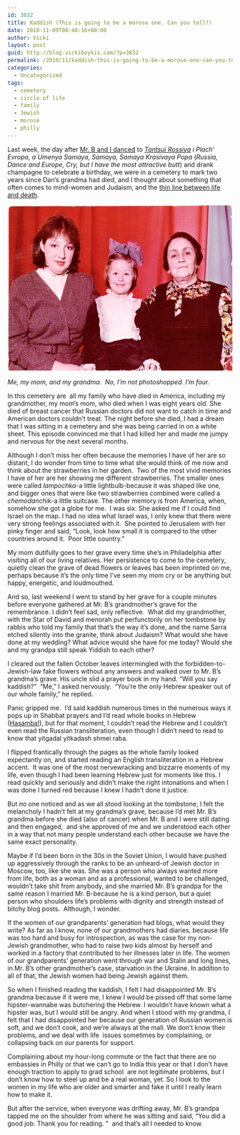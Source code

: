```yaml
---
id: 3832
title: Kaddish (This is going to be a morose one. Can you tell?)
date: 2010-11-09T08:48:16+00:00
author: Vicki
layout: post
guid: http://blog.vickiboykis.com/?p=3832
permalink: /2010/11/kaddish-this-is-going-to-be-a-morose-one-can-you-tell/
categories:
  - Uncategorized
tags:
  - cemetery
  - circle of life
  - family
  - Jewish
  - morose
  - philly
---
```

Last week, the day after [Mr. B and I danced](http://blog.vickiboykis.com/2010/10/28/two-quick-pics-from-this-week/) to _[Tantsui Rossiya](http://www.youtube.com/watch?v=BopcfGsOoZM) i Plach&#8217; Evropa, a Umenya Samaya, Samaya, Samaya Krasivaya Popa_ (_Russia, Dance and Europe, Cry, but I have the most attractive butt_) and drank champagne to celebrate a birthday, we were in a cemetery to mark two years since Dan&#8217;s grandma had died, and I thought about something that often comes to mind-women and Judaism, and the [thin line between life and death](http://blog.vickiboykis.com/2010/03/15/whoever-said-life-is-about-adventure-and-risk-taking-never-had-typhoid-shots/).

<img class="alignnone" src="https://raw.githubusercontent.com/veekaybee/wlb/gh-pages/assets/images/2009/05/mothers-001.jpg" alt="" width="573" height="371" />

_Me, my mom, and my grandma.  No, I&#8217;m not photoshopped. I&#8217;m four._ 

In this cemetery are  all my family who have died in America, including my grandmother, my mom&#8217;s mom, who died when I was eight years old. She died of breast cancer that Russian doctors did not want to catch in time and American doctors couldn&#8217;t treat. The night before she died, I had a dream that I was sitting in a cemetery and she was being carried in on a white sheet. This episode convinced me that I had killed her and made me jumpy and nervous for the next several months.

Although I don&#8217;t miss her often because the memories I have of her are so distant, I do wonder from time to time what she would think of me now and think about the strawberries in her garden.  Two of the most vivid memories I have of her are her showing me different strawberries. The smaller ones were called _lampochka_-a little lightbulb-because it was shaped like one, and bigger ones that were like two strawberries combined were called a _chemodanchik_-a little suitcase. The other memory is from America, when, somehow she got a globe for me.  I was six. She asked me if I could find Israel on the map. I had no idea what Israel was, I only knew that there were very strong feelings associated with it.  She pointed to Jerusalem with her pinky finger and said, &#8220;Look, look how small it is compared to the other countries around it.  Poor little country.&#8221;

My mom dutifully goes to her grave every time she&#8217;s in Philadelphia after visiting all of our living relatives. Her persistence to come to the cemetery, quietly clean the grave of dead flowers or leaves has been imprinted on me, perhaps because it&#8217;s the only time I&#8217;ve seen my mom cry or be anything but happy, energetic, and loudmouthed.

And so, last weekend I went to stand by her grave for a couple minutes before everyone gathered at Mr. B&#8217;s grandmother&#8217;s grave for the remembrance. I didn&#8217;t feel sad, only reflective.  What did my grandmother, with the Star of David and menorah put perfunctorily on her tombstone by rabbis who told my family that that&#8217;s the way it&#8217;s done, and the name Sarra etched silently into the granite, think about Judaism? What would she have done at my wedding? What advice would she have for me today? Would she and my grandpa still speak Yiddish to each other?

I cleared out the fallen October leaves intermingled with the forbidden-to-Jewish-law fake flowers without any answers and walked over to Mr. B&#8217;s grandma&#8217;s grave. His uncle slid a prayer book in my hand. &#8220;Will you say kaddish?&#8221;  &#8220;Me,&#8221; I asked nervously.  &#8220;You&#8217;re the only Hebrew speaker out of our whole family,&#8221; he replied.

Panic gripped me.  I&#8217;d said kaddish numerous times in the numerous ways it pops up in Shabbat prayers and I&#8217;d read whole books in Hebrew ([Hasamba!](http://en.wikipedia.org/wiki/Hasamba)), but for that moment, I couldn&#8217;t read the Hebrew and I couldn&#8217;t even read the Russian transliteration, even though I didn&#8217;t need to read to know that yitgadal yitkadash shmei raba.

I flipped frantically through the pages as the whole family looked expectantly on, and started reading an English transliteration in a Hebrew accent.  It was one of the most nervewracking and bizzarre moments of my life, even though I had been learning Hebrew just for moments like this. I read quickly and seriously and didn&#8217;t make the right intonations and when I was done I turned red because I knew I hadn&#8217;t done it justice.

But no one noticed and as we all stood looking at the tombstone, I felt the melancholy I hadn&#8217;t felt at my grandma&#8217;s grave, because I&#8217;d met Mr. B&#8217;s grandma before she died (also of cancer) when Mr. B and I were still dating and then engaged,  and she approved of me and we understood each other in a way that not many people understand each other because we have the same exact personality.

Maybe if I&#8217;d been born in the 30s in the Soviet Union, I would have pushed up aggressively through the ranks to be an unheard-of Jewish doctor in Moscow, too, like she was. She was a person who always wanted more from life, both as a woman and as a professional, wanted to be challenged, wouldn&#8217;t take shit from anybody, and she married Mr. B&#8217;s grandpa for the same reason I married Mr. B-because he is a kind person, but a quiet person who shoulders life&#8217;s problems with dignity and strength instead of bitchy blog posts.  Although, I wonder.

If the women of our grandparents&#8217; generation had blogs, what would they write? As far as I know, none of our grandmothers had diaries, because life was too hard and busy for introspection, as was the case for my non-Jewish grandmother, who had to raise two kids almost by herself and worked in a factory that contributed to her illnesses later in life. The women of our grandparents&#8217; generation went through war and Stalin and long lines, in Mr. B&#8217;s other grandmother&#8217;s case, starvation in the Ukraine. In addition to all of that, the Jewish women had being Jewish against them.

So when I finished reading the kaddish, I felt I had disappointed Mr. B&#8217;s grandma because if it were me, I knew I would be pissed off that some lame hipster-wannabe was butchering the Hebrew. I wouldn&#8217;t have known what a hipster was, but I would still be angry. And when I stood with my grandma, I felt that I had disappointed her because our generation of Russian women is soft, and we don&#8217;t cook, and we&#8217;re always at the mall. We don&#8217;t know their problems, and we deal with life  issues sometimes by complaining, or collapsing back on our parents for support.

Complaining about my hour-long commute or the fact that there are no embassies in Philly or that we can&#8217;t go to India this year or that I don&#8217;t have enough traction to apply to grad school  are not legitimate problems, but I don&#8217;t know how to steel up and be a real woman, yet. So I look to the women in my life who are older and smarter and fake it until I really learn how to make it.

But after the service, when everyone was drifting away, Mr. B&#8217;s grandpa tapped me on the shoulder from where he was sitting and said, &#8220;You did a good job. Thank you for reading. &#8221;  and that&#8217;s all I needed to know.